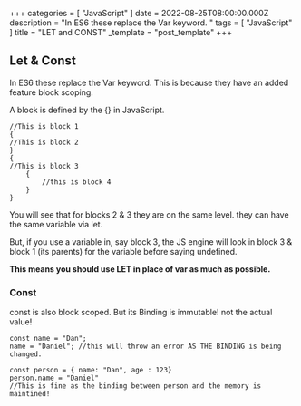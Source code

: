 +++
categories = [ "JavaScript" ]
date = 2022-08-25T08:00:00.000Z
description = "In ES6 these replace the Var keyword. "
tags = [ "JavaScript" ]
title = "LET and CONST"
_template = "post_template"
+++

## Let & Const

In ES6 these replace the Var keyword. This is because they have an added feature block scoping. 

A block is defined by the {} in JavaScript. 

    //This is block 1
    {
    //This is block 2
    }
    {
    //This is block 3
    	{
        	//this is block 4
        }
    }

You will see that for blocks 2 & 3 they are on the same level.  they can have the same variable via let. 

But, if you use a variable in, say block 3, the JS engine will look in block 3 & block 1 (its parents) for the variable before saying undefined. 

**This means you should use LET in place of var as much as possible.** 

### Const 

const is also block scoped. But its Binding is immutable! not the actual value!

    const name = "Dan";
    name = "Daniel"; //this will throw an error AS THE BINDING is being changed. 
    
    const person = { name: "Dan", age : 123}
    person.name = "Daniel" 
    //This is fine as the binding between person and the memory is maintined!
    
